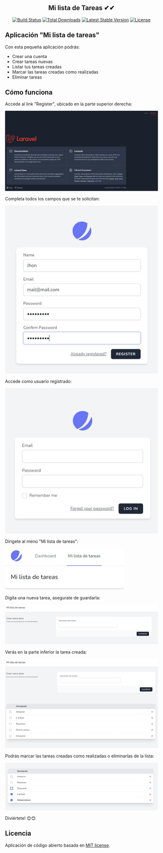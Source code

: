 <h2 align="center">Mi lista de Tareas ✔✔</h2>

<p align="center">
<a href="https://travis-ci.org/laravel/framework"><img src="https://travis-ci.org/laravel/framework.svg" alt="Build Status"></a>
<a href="https://packagist.org/packages/laravel/framework"><img src="https://img.shields.io/packagist/dt/laravel/framework" alt="Total Downloads"></a>
<a href="https://packagist.org/packages/laravel/framework"><img src="https://img.shields.io/packagist/v/laravel/framework" alt="Latest Stable Version"></a>
<a href="https://packagist.org/packages/laravel/framework"><img src="https://img.shields.io/packagist/l/laravel/framework" alt="License"></a>
</p>

## Aplicación "Mi lista de tareas"

Con esta pequeña aplicación podrás:

- Crear una cuenta
- Crear tareas nuevas
- Listar tus tareas creadas
- Marcar las tareas creadas como realizadas
- Eliminar tareas

## Cómo funciona

Accede al link "Register", ubicado en la parte superior derecha:

[![Register](https://github.com/CQuiroga/To-Do_List/blob/master/resources/Images_repo/Register.JPG?raw=true "Register")](https://github.com/CQuiroga/To-Do_List/blob/master/resources/Images_repo/Register.JPG?raw=true "Register")

Completa todos los campos que se te solicitan:

[![Rgister-data](https://github.com/CQuiroga/To-Do_List/blob/master/resources/Images_repo/Register_data.JPG?raw=true "Rgister-data")](https://github.com/CQuiroga/To-Do_List/blob/master/resources/Images_repo/Register_data.JPG?raw=true "Rgister-data")

Accede como usuario registrado:

[![Login](https://github.com/CQuiroga/To-Do_List/blob/master/resources/Images_repo/Login.JPG?raw=true "Login")](https://github.com/CQuiroga/To-Do_List/blob/master/resources/Images_repo/Login.JPG?raw=true "Login")

Dirigete al menú "Mi lista de tareas":

[![Menu](https://github.com/CQuiroga/To-Do_List/blob/master/resources/Images_repo/Manu.JPG?raw=true "Menu")](https://github.com/CQuiroga/To-Do_List/blob/master/resources/Images_repo/Manu.JPG?raw=true "Menu")

Digita una nueva tarea, asegurate de guardarla:

[![Crear_tarea](https://github.com/CQuiroga/To-Do_List/blob/master/resources/Images_repo/Mi_lista_tareas.JPG?raw=true "Crear_tarea")](https://github.com/CQuiroga/To-Do_List/blob/master/resources/Images_repo/Mi_lista_tareas.JPG?raw=true "Crear_tarea")

Verás en la parte inferior la tarea creada:

[![Lista_Tareas](https://github.com/CQuiroga/To-Do_List/blob/master/resources/Images_repo/Lista_tareas.JPG?raw=true "Lista_Tareas")](https://github.com/CQuiroga/To-Do_List/blob/master/resources/Images_repo/Lista_tareas.JPG?raw=true "Lista_Tareas")

Podrás marcar las tareas creadas como realizadas o eliminarlas de la lista:

[![Lista_Tareas_ok](https://github.com/CQuiroga/To-Do_List/blob/master/resources/Images_repo/Lista_tareas_ok.JPG?raw=true "Lista_Tareas_ok")](https://github.com/CQuiroga/To-Do_List/blob/master/resources/Images_repo/Lista_tareas_ok.JPG?raw=true "Lista_Tareas_ok")

Diviértete! 😊😊

## Licencia

Aplicación de código abierto basada en [MIT license](https://opensource.org/licenses/MIT).
